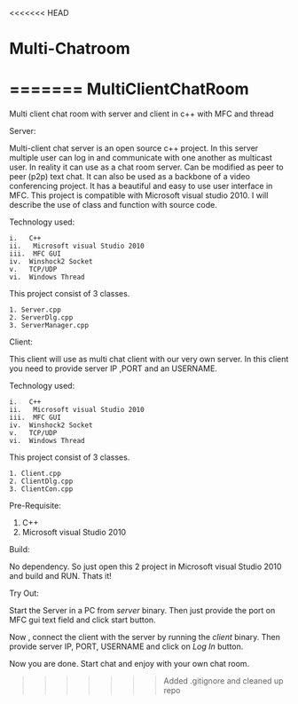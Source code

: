 <<<<<<< HEAD
# Multi-Chatroom
=======
MultiClientChatRoom
===================

Multi client chat room with server and client in c++ with MFC and thread

Server:

Multi-client chat server is an open source c++ project. In this server multiple user can log in and communicate with one another as multicast user. In reality it can use as a chat room server. Can be modified as peer to peer (p2p) text chat. It can also be used as a backbone of a video conferencing project. It has a beautiful and easy to use user interface in MFC. This project is compatible with Microsoft visual studio 2010. I will describe the use of class and function with source code.

Technology used:

```
i.   C++
ii.   Microsoft visual Studio 2010
iii.  MFC GUI
iv.  Winshock2 Socket
v.   TCP/UDP
vi.  Windows Thread
```

This project consist of  3 classes.

```
1. Server.cpp
2. ServerDlg.cpp
3. ServerManager.cpp
```

Client:

This client will use as multi chat client with our very own server. In this client you need to provide server IP ,PORT and an USERNAME.

Technology used:

```
i.   C++
ii.   Microsoft visual Studio 2010
iii.  MFC GUI
iv.  Winshock2 Socket
v.   TCP/UDP
vi.  Windows Thread
```

This project consist of  3 classes.

```
1. Client.cpp
2. ClientDlg.cpp
3. ClientCon.cpp
```

Pre-Requisite:

1. C++
2. Microsoft visual Studio 2010


Build:

No dependency. So just open this 2 project in Microsoft visual Studio 2010 and build and RUN.
Thats it!

Try Out:

Start the Server in a PC from *server* binary. Then just provide the port on MFC gui text field and click start button.

Now , connect the client with the server by running the *client* binary. Then provide server IP, PORT, USERNAME and click on *Log In* button. 

Now you are done. Start chat and enjoy with your own chat room.





 
>>>>>>> Added .gitignore and cleaned up repo
